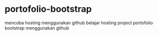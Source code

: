 # portofolio-bootstrap
mencoba hosting menggunakan github
belajar hosting project portofolio bootstrap menggunakan github
